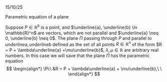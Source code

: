 15/10/25

Parametric equation of a plane

Suppose $P \in \mathbb{R}^b$ is a point, and $\underline{a}, \underline{b} \in \mathbb{R}^n$ are vectors, which are not parallel and $\underline{a} \neq 0, \underline{b} \neq 0$. The plane $\Pi$ passing through $P$ and parallel to $underline{a}, underline{b}$ defined as the set of all points $R \in \mathbb{R}^n$ of the form $R = P + \lambda\underline{a} +\mu\underline{b}$, $\lambda, \mu \in \mathbb{R}$ are arbitrary real numbers.
In this case we will save that the plane $\Pi$ has the parametric equation
$$
\begin{align*}
\Pi:\ &R = P + \lambda\underline{a} + \mu\underline{b},\ \ 
\end{align*}
$$